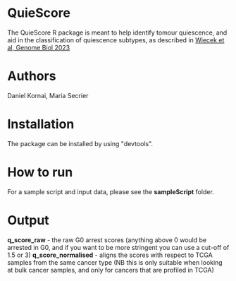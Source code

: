# QuieScore
The QuieScore R package is meant to help identify tomour quiescence, and aid in the classification of quiescence subtypes, as described in [Wiecek et al, Genome Biol 2023](https://genomebiology.biomedcentral.com/articles/10.1186/s13059-023-02963-4) 

# Authors 
Daniel Kornai, Maria Secrier

# Installation
The package can be installed by using "devtools".

# How to run

For a sample script and input data, please see the **sampleScript** folder.

# Output

**q_score_raw** - the raw G0 arrest scores (anything above 0 would be arrested in G0, and if you want to be more stringent you can use a cut-off of 1.5 or 3)
**q_score_normalised** - aligns the scores with respect to TCGA samples from the same cancer type (NB this is only suitable when looking at bulk cancer samples, and only for cancers that are profiled in TCGA)
